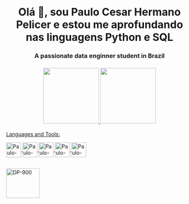 <h1 align="center">Olá 👋, sou Paulo Cesar Hermano Pelicer e estou me aprofundando nas linguagens Python e SQL </h1>
<h3 align="center">A passionate data enginner student in Brazil</h3>

<h3 align="center">
  <a href="https://github.com/Paulopelicer">
  <img height="150em" src="https://github-readme-stats.vercel.app/api?username=paulopelicer&show_icons=true&theme=vision-friendly-dark&include_all_commits=true&count_private=true"/>
  <img height="150em" src="https://github-readme-stats.vercel.app/api/top-langs/?username=paulopelicer&layout=compact&langs_count=7&theme=vision-friendly-dark"/>
</h3>

Languages and Tools:
<div style="display: inline_block"> 
  <img align="center" alt="Paulo-Python" height="40" width="40" 
src="https://cdn.jsdelivr.net/gh/devicons/devicon/icons/python/python-original-wordmark.svg">
  <img align="center" alt="Paulo-SQL" height="40" width="40"
src="https://www.svgrepo.com/show/303229/microsoft-sql-server-logo.svg">
  <img align="center" alt="Paulo-Docker" height="40" width="40"
src="https://cdn.jsdelivr.net/gh/devicons/devicon/icons/docker/docker-original-wordmark.svg">
  <img align="center" alt="Paulo-Docker" height="40" width="40"
src="https://cdn.jsdelivr.net/gh/devicons/devicon/icons/oracle/oracle-original.svg">
  <img align="center" alt="Paulo-Jupyter" height="40" width="40"
src="https://cdn.jsdelivr.net/gh/devicons/devicon/icons/jupyter/jupyter-plain-wordmark.svg">
</div>

 ##
  <div style="display: inline_block">
    <img align="center" alt="DP-900" height="80" width="90" src="https://media.discordapp.net/attachments/942098030088310834/1001146061081018418/microsoft-certified-azure-data-fundamentals.png?width=587&height=587">   
  </div>
